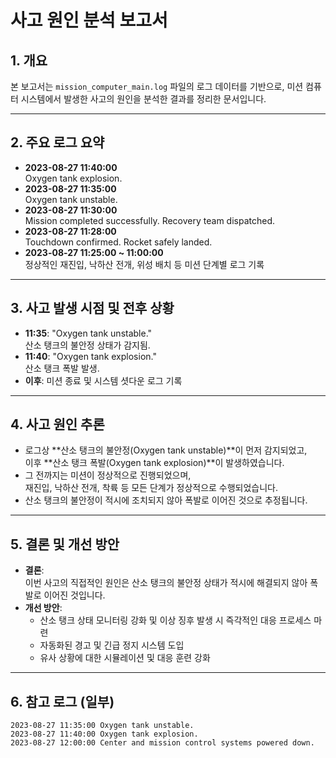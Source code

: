 # 사고 원인 분석 보고서

## 1. 개요

본 보고서는 `mission_computer_main.log` 파일의 로그 데이터를 기반으로, 미션 컴퓨터 시스템에서 발생한 사고의 원인을 분석한 결과를 정리한 문서입니다.

---

## 2. 주요 로그 요약

- **2023-08-27 11:40:00**  
  Oxygen tank explosion.  
- **2023-08-27 11:35:00**  
  Oxygen tank unstable.
- **2023-08-27 11:30:00**  
  Mission completed successfully. Recovery team dispatched.
- **2023-08-27 11:28:00**  
  Touchdown confirmed. Rocket safely landed.
- **2023-08-27 11:25:00 ~ 11:00:00**  
  정상적인 재진입, 낙하산 전개, 위성 배치 등 미션 단계별 로그 기록

---

## 3. 사고 발생 시점 및 전후 상황

- **11:35**: "Oxygen tank unstable."  
  산소 탱크의 불안정 상태가 감지됨.
- **11:40**: "Oxygen tank explosion."  
  산소 탱크 폭발 발생.
- **이후**: 미션 종료 및 시스템 셧다운 로그 기록

---

## 4. 사고 원인 추론

- 로그상 **산소 탱크의 불안정(Oxygen tank unstable)**이 먼저 감지되었고,  
  이후 **산소 탱크 폭발(Oxygen tank explosion)**이 발생하였습니다.
- 그 전까지는 미션이 정상적으로 진행되었으며,  
  재진입, 낙하산 전개, 착륙 등 모든 단계가 정상적으로 수행되었습니다.
- 산소 탱크의 불안정이 적시에 조치되지 않아 폭발로 이어진 것으로 추정됩니다.

---

## 5. 결론 및 개선 방안

- **결론**:  
  이번 사고의 직접적인 원인은 산소 탱크의 불안정 상태가 적시에 해결되지 않아 폭발로 이어진 것입니다.
- **개선 방안**:  
  - 산소 탱크 상태 모니터링 강화 및 이상 징후 발생 시 즉각적인 대응 프로세스 마련
  - 자동화된 경고 및 긴급 정지 시스템 도입
  - 유사 상황에 대한 시뮬레이션 및 대응 훈련 강화

---

## 6. 참고 로그 (일부)

```
2023-08-27 11:35:00 Oxygen tank unstable.
2023-08-27 11:40:00 Oxygen tank explosion.
2023-08-27 12:00:00 Center and mission control systems powered down.
```